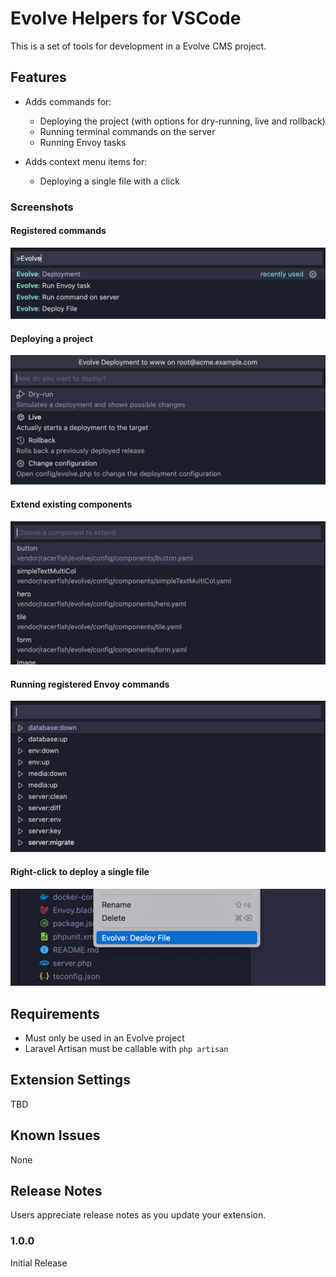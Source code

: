 # Evolve Helpers for VSCode

This is a set of tools for development in a Evolve CMS project.

## Features

- Adds commands for:
    - Deploying the project (with options for dry-running, live and rollback)
    - Running terminal commands on the server
    - Running Envoy tasks

- Adds context menu items for:
    - Deploying a single file with a click


### Screenshots
#### Registered commands
<img src="https://raw.githubusercontent.com/racerfish/vscode-evolve-helper/master/images/screenshot-1.png">

#### Deploying a project
<img src="https://raw.githubusercontent.com/racerfish/vscode-evolve-helper/master/images/screenshot-2.png">

#### Extend existing components
<img src="https://raw.githubusercontent.com/racerfish/vscode-evolve-helper/master/images/screenshot-5.png">

#### Running registered Envoy commands
<img src="https://raw.githubusercontent.com/racerfish/vscode-evolve-helper/master/images/screenshot-3.png">

#### Right-click to deploy a single file
<img src="https://raw.githubusercontent.com/racerfish/vscode-evolve-helper/master/images/screenshot-4.png">

## Requirements

- Must only be used in an Evolve project
- Laravel Artisan must be callable with `php artisan`

## Extension Settings

TBD

## Known Issues

None

## Release Notes

Users appreciate release notes as you update your extension.

### 1.0.0

Initial Release
